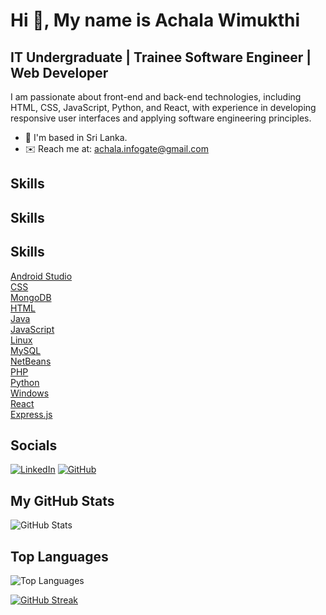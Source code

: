 # Hi 👋, My name is Achala Wimukthi

## IT Undergraduate | Trainee Software Engineer | Web Developer

I am passionate about front-end and back-end technologies, including HTML, CSS, JavaScript, Python, and React, with experience in developing responsive user interfaces and applying software engineering principles.

- 📍 I'm based in Sri Lanka.
- ✉️ Reach me at: achala.infogate@gmail.com

## Skills

## Skills

## Skills

[Android Studio](https://developer.android.com/studio)  
[CSS](https://developer.mozilla.org/en-US/docs/Web/CSS)  
[MongoDB](https://www.mongodb.com/)  
[HTML](https://developer.mozilla.org/en-US/docs/Web/HTML)  
[Java](https://www.java.com/)  
[JavaScript](https://developer.mozilla.org/en-US/docs/Web/JavaScript)  
[Linux](https://www.linux.org/)  
[MySQL](https://www.mysql.com/)  
[NetBeans](https://netbeans.apache.org/)  
[PHP](https://www.php.net/)  
[Python](https://www.python.org/)  
[Windows](https://www.microsoft.com/en-us/windows)  
[React](https://reactjs.org/)  
[Express.js](https://expressjs.com/)



## Socials
[![LinkedIn](https://img.shields.io/badge/LinkedIn-%230077B5.svg?style=for-the-badge&logo=linkedin&logoColor=white)](https://www.linkedin.com/in/achala-wimukthi/)
[![GitHub](https://img.shields.io/badge/GitHub-%2312100E.svg?style=for-the-badge&logo=github&logoColor=white)](https://github.com/Achalavimukthi)

## My GitHub Stats
![GitHub Stats](https://github-readme-stats.vercel.app/api?username=Achalavimukthi&show_icons=true&theme=radical)

## Top Languages
![Top Languages](https://github-readme-stats.vercel.app/api/top-langs/?username=Achalavimukthi&layout=compact&theme=radical)

[![GitHub Streak](https://github-readme-streak-stats.herokuapp.com/?user=Achalavimukthi&theme=radical)](https://git.io/streak-stats)
